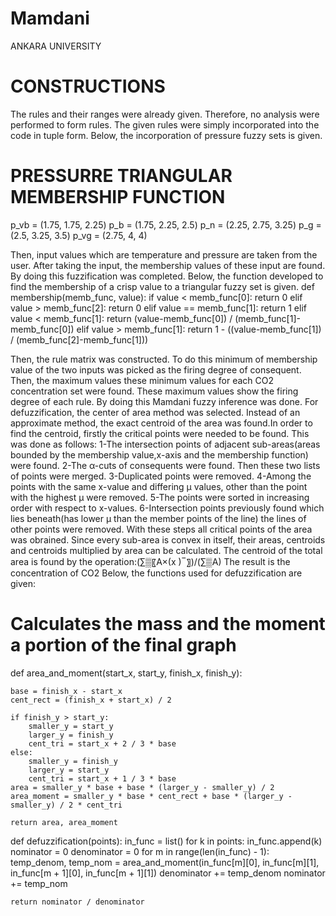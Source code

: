 # Mamdani



ANKARA UNIVERSITY



# CONSTRUCTIONS


The rules and their ranges were already given. Therefore, no analysis were performed to form rules. The given rules were simply incorporated into the code in tuple form.
Below, the incorporation of pressure fuzzy sets is given.
# PRESSURRE TRIANGULAR MEMBERSHIP FUNCTION
p_vb = (1.75, 1.75, 2.25)
p_b = (1.75, 2.25, 2.5)
p_n = (2.25, 2.75, 3.25)
p_g = (2.5, 3.25, 3.5)
p_vg = (2.75, 4, 4)

Then, input values which are temperature and pressure are taken from the user.
After taking the input, the membership values of these input are found. By doing this fuzzification was completed.
Below, the function developed to find the membership of a crisp value to a triangular fuzzy set is given.
def membership(memb_func, value):
    if value < memb_func[0]:
        return 0
    elif value > memb_func[2]:
        return 0
    elif value == memb_func[1]:
        return 1
    elif value < memb_func[1]:
        return (value-memb_func[0]) / (memb_func[1]-memb_func[0])
    elif value > memb_func[1]:
        return 1 - ((value-memb_func[1]) / (memb_func[2]-memb_func[1]))

Then, the rule matrix was constructed. To do this minimum of membership value of the two inputs was picked as the firing degree of consequent. Then, the maximum values these minimum values for each CO2 concentration set were found. These maximum values show the firing degree of each rule. By doing this Mamdani fuzzy inference was done.
For defuzzification, the center of area method was selected. Instead of an approximate method, the exact centroid of the area was found.In order to find the centroid, firstly the critical points were needed to be found. This was done as follows:
1-The intersection points of adjacent sub-areas(areas bounded by the membership value,x-axis and the membership function) were found. 
2-The α-cuts of consequents were found. Then these two lists of points were merged. 
3-Duplicated points were removed.
4-Among the points with the same x-value and differing µ values, other than the point with the highest µ were removed.
5-The points were sorted in increasing order with respect to x-values.
6-Intersection points previously found which lies beneath(has lower µ than the member points of the line) the lines of other points were removed.
With these steps all critical points of the area was obrained. Since every sub-area is convex
 in itself, their areas, centroids and centroids multiplied by area can be calculated. The centroid of the total area is found by the operation:(∑▒〖A×(x ) ̅ 〗)/(∑▒A) The result is the concentration of CO2
Below, the functions used for defuzzification are given:

# Calculates  the mass and the moment  a portion of the final graph
def area_and_moment(start_x, start_y, finish_x, finish_y):

    base = finish_x - start_x
    cent_rect = (finish_x + start_x) / 2

    if finish_y > start_y:
        smaller_y = start_y
        larger_y = finish_y
        cent_tri = start_x + 2 / 3 * base
    else:
        smaller_y = finish_y
        larger_y = start_y
        cent_tri = start_x + 1 / 3 * base
    area = smaller_y * base + base * (larger_y - smaller_y) / 2
    area_moment = smaller_y * base * cent_rect + base * (larger_y - smaller_y) / 2 * cent_tri

    return area, area_moment

def defuzzification(points):
    in_func = list()
    for k in points:
        in_func.append(k)
    nominator = 0
    denominator = 0
    for m in range(len(in_func) - 1):
        temp_denom, temp_nom = area_and_moment(in_func[m][0], in_func[m][1], in_func[m + 1][0], in_func[m + 1][1])
        denominator += temp_denom
        nominator += temp_nom

    return nominator / denominator



 


